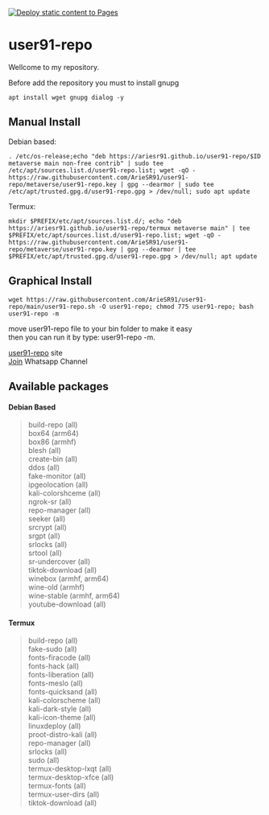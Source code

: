 [![Deploy static content to Pages](https://github.com/ArieSR91/user91-repo/actions/workflows/static.yml/badge.svg?branch=xenoverse&event=deployment_status)](https://github.com/ArieSR91/user91-repo/actions/workflows/static.yml)
# user91-repo
Wellcome to my repository.

Before add the repository you must to install gnupg
```
apt install wget gnupg dialog -y
```
## Manual Install
Debian based:
```
. /etc/os-release;echo "deb https://ariesr91.github.io/user91-repo/$ID metaverse main non-free contrib" | sudo tee /etc/apt/sources.list.d/user91-repo.list; wget -qO - https://raw.githubusercontent.com/ArieSR91/user91-repo/metaverse/user91-repo.key | gpg --dearmor | sudo tee /etc/apt/trusted.gpg.d/user91-repo.gpg > /dev/null; sudo apt update
```
Termux:
```
mkdir $PREFIX/etc/apt/sources.list.d/; echo "deb https://ariesr91.github.io/user91-repo/termux metaverse main" | tee $PREFIX/etc/apt/sources.list.d/user91-repo.list; wget -qO - https://raw.githubusercontent.com/ArieSR91/user91-repo/metaverse/user91-repo.key | gpg --dearmor | tee $PREFIX/etc/apt/trusted.gpg.d/user91-repo.gpg > /dev/null; apt update
```
## Graphical Install
```
wget https://raw.githubusercontent.com/ArieSR91/user91-repo/main/user91-repo.sh -O user91-repo; chmod 775 user91-repo; bash user91-repo -m
```
move user91-repo file to your bin folder to make it easy\
then you can run it by type: user91-repo -m.

[user91-repo](https://ariesr91.github.io/user91-repo/) site\
[Join](https://chat.whatsapp.com/EBnkCoxUasQH87y0EexWL8?mode=ems_copy_t) Whatsapp Channel
## Available packages
#### Debian Based
> build-repo (all) \
box64 (arm64) \
box86 (armhf) \
blesh (all) \
create-bin (all) \
ddos (all) \
fake-monitor (all) \
ipgeolocation (all) \
kali-colorshceme (all) \
ngrok-sr (all) \
repo-manager (all) \
seeker (all) \
srcrypt (all) \
srgpt (all) \
srlocks (all) \
srtool (all) \
sr-undercover (all) \
tiktok-download (all) \
winebox (armhf, arm64) \
wine-old (armhf) \
wine-stable (armhf, arm64) \
> youtube-download (all)
#### Termux
> build-repo (all) \
fake-sudo (all) \
fonts-firacode (all) \
fonts-hack (all) \
fonts-liberation (all) \
fonts-meslo (all) \
fonts-quicksand (all) \
kali-colorscheme (all) \
kali-dark-style (all) \
kali-icon-theme (all) \
linuxdeploy (all) \
proot-distro-kali (all) \
repo-manager (all) \
srlocks (all) \
sudo (all) \
termux-desktop-lxqt (all) \
termux-desktop-xfce (all) \
termux-fonts (all) \
termux-user-dirs (all) \
> tiktok-download (all)
